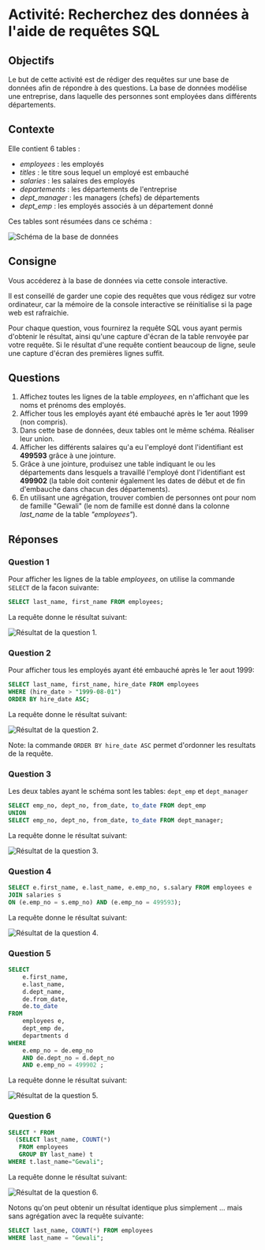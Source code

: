 # Activité: Recherchez des données à l'aide de requêtes SQL

## Objectifs

Le but de cette activité est de rédiger des requêtes sur une base de données afin de répondre à des questions.
La base de données modélise une entreprise, dans laquelle des personnes sont employées dans différents départements.

## Contexte

Elle contient 6 tables :

- *employees* : les employés
- *titles* : le titre sous lequel un employé est embauché
- *salaries* : les salaires des employés
- *departements* : les départements de l'entreprise
- *dept_manager* : les managers (chefs) de départements
- *dept_emp* : les employés associés à un département donné

Ces tables sont résumées dans ce schéma :

![Schéma de la base de données](employees-schema.png)

## Consigne

Vous accéderez à la base de données via cette console interactive.

Il est conseillé de garder une copie des requêtes que vous rédigez sur votre ordinateur, car la mémoire de la console interactive se réinitialise si la page web est rafraichie.

Pour chaque question, vous fournirez la requête SQL vous ayant permis d'obtenir le résultat, ainsi qu'une capture d'écran de la table renvoyée par votre requête. Si le résultat d'une requête contient beaucoup de ligne, seule une capture d'écran des premières lignes suffit.

## Questions

 1. Affichez toutes les lignes de la table *employees*, en n'affichant que les noms et prénoms des employés.
 2. Afficher tous les employés ayant été embauché après le 1er aout 1999 (non compris).
 3. Dans cette base de données, deux tables ont le même schéma. Réaliser leur union.
 4. Afficher les différents salaires qu'a eu l'employé dont l'identifiant est **499593** grâce à une jointure.
 5. Grâce à une jointure, produisez une table indiquant le ou les départements dans lesquels a travaillé l'employé dont l'identifiant est **499902** (la table doit contenir également les dates de début et de fin d'embauche dans chacun des départements). 
 6. En utilisant une agrégation, trouver combien de personnes ont pour nom de famille "Gewali" (le nom de famille est donné dans la colonne *last_name* de la table *"employees"*).

 
## Réponses

### Question 1

Pour afficher les lignes de la table *employees*, on utilise la commande `SELECT` de la facon suivante:

```sql
SELECT last_name, first_name FROM employees;
```

La requête donne le résultat suivant:

![Résultat de la question 1.](question1_crop.PNG)

### Question 2

Pour afficher tous les employés ayant été embauché après le 1er aout 1999:

```sql
SELECT last_name, first_name, hire_date FROM employees 
WHERE (hire_date > "1999-08-01") 
ORDER BY hire_date ASC;
```

La requête donne le résultat suivant:

![Résultat de la question 2.](question2.PNG)

Note: la commande `ORDER BY hire_date ASC` permet d'ordonner les resultats de la requête.


### Question 3

Les deux tables ayant le schéma sont les tables: `dept_emp` et `dept_manager`

```sql
SELECT emp_no, dept_no, from_date, to_date FROM dept_emp
UNION
SELECT emp_no, dept_no, from_date, to_date FROM dept_manager;
```

La requête donne le résultat suivant:

![Résultat de la question 3.](question3_crop.PNG)

### Question 4

```sql
SELECT e.first_name, e.last_name, e.emp_no, s.salary FROM employees e 
JOIN salaries s
ON (e.emp_no = s.emp_no) AND (e.emp_no = 499593);
```

La requête donne le résultat suivant:

![Résultat de la question 4.](question4_crop.PNG)

### Question 5

```sql
SELECT    
    e.first_name,
    e.last_name,
    d.dept_name,
    de.from_date,
    de.to_date
FROM 
    employees e,
    dept_emp de,
    departments d
WHERE
    e.emp_no = de.emp_no
    AND de.dept_no = d.dept_no
    AND e.emp_no = 499902 ;
```

La requête donne le résultat suivant:

![Résultat de la question 5.](question5.PNG)

### Question 6

```sql
SELECT * FROM 
  (SELECT last_name, COUNT(*) 
   FROM employees 
   GROUP BY last_name) t
WHERE t.last_name="Gewali";
```

La requête donne le résultat suivant:

![Résultat de la question 6.](question6.PNG)

Notons qu'on peut obtenir un résultat identique plus simplement ... mais sans agrégation avec la requête suivante:

```sql
SELECT last_name, COUNT(*) FROM employees
WHERE last_name = "Gewali";
```

